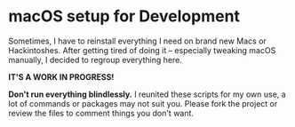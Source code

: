 # macOS setup for Development

Sometimes, I have to reinstall everything I need on brand new Macs or Hackintoshes. After getting tired of doing it – especially tweaking macOS manually, I decided to regroup everything here.

**IT'S A WORK IN PROGRESS!**

**Don't run everything blindlessly.** I reunited these scripts for my own use, a lot of commands or packages may not suit you. Please fork the project or review the files to comment things you don't want.


